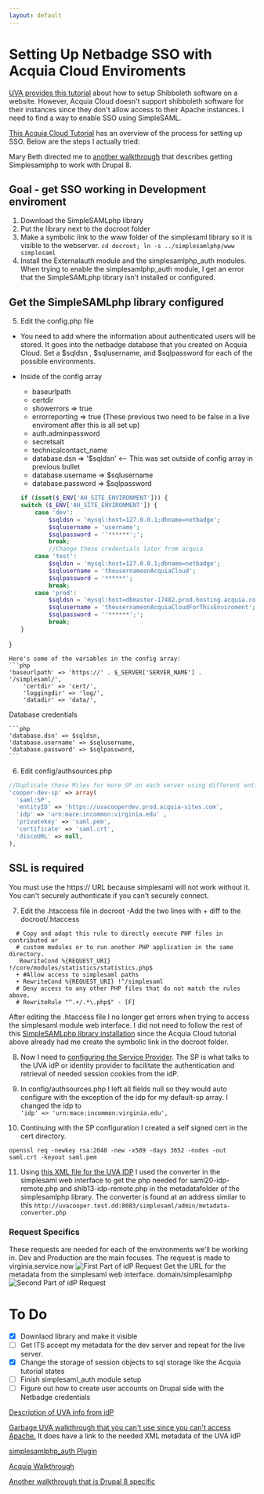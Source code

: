```yaml
---
layout: default
---
```


# Setting Up Netbadge SSO with Acquia Cloud Enviroments

[UVA provides this tutorial](http://its.virginia.edu/netbadge/unixdevelopers.html) about how to setup Shibboleth software on a website. However, Acquia Cloud doesn't support shibboleth software for their instances since they don't allow access to their Apache instances. I need to find a way to enable SSO using SimpleSAML.

[This Acquia Cloud  Tutorial](https://docs.acquia.com/articles/using-simplesamlphp-acquia-cloud-site) has an overview of the process for setting up SSO. Below are the steps I actually tried:

Mary Beth directed me to [another walkthrough](http://valuebound.com/resources/blog/how-to-configure-single-sign-on-across-multiple-drupal-8-platforms-or-websites) that describes getting Simplesamlphp to work with Drupal 8.

## Goal - get SSO working in Development enviroment

1. Download the SimpleSAMLphp library
2. Put the library next to the docroot folder
3. Make a symbolic link to the www folder of the simplesaml library so it is visible to the webserver.
`cd docroot; ln -s ../simplesamlphp/www simplesaml`
4. Install the Externalauth module and the simplesamlphp_auth modules. When trying to enable the simplesamlphp_auth module, I get an error that the SimpleSAMLphp library isn't installed or configured.
## Get the SimpleSAMLphp library configured
5. Edit the config.php file
 - You need to add where the information about authenticated users will be stored. It goes into the netbadge database that you created on Acquia Cloud. Set a $sqldsn , $sqlusername, and $sqlpassword for each of the possible environments.
 - Inside of the config array
    - baseurlpath
    - certdir
    - showerrors => true
    - errorreporting => true
    (These previous two need to be false in a live enviroment after this is all set up)
    - auth.adminpassword
    - secretsalt
    - technicalcontact_name
    - database.dsn => '$sqldsn'  <-- This was set outside of config array in previous bullet
    - database.username => $sqlusername
    - database.password => $sqlpassword

    ```php
    if (isset($_ENV['AH_SITE_ENVIRONMENT'])) {
    switch ($_ENV['AH_SITE_ENVIRONMENT']) {
        case 'dev':
            $sqldsn = 'mysql:host=127.0.0.1;dbname=netbadge';
            $sqlusername = 'username';
            $sqlpassword = ''******';';
            break;
            //Change these credentials later from acquia
        case 'test':
            $sqldsn = 'mysql:host=127.0.0.1;dbname=netbadge';
            $sqlusername = 'theusernameonAcquiaCloud';
            $sqlpassword = '******';
            break;
        case 'prod':
            $sqldsn = 'mysql:host=dbmaster-17482.prod.hosting.acquia.com;dbname=netbadge';
            $sqlusername = 'theusernameonAcquiaCloudForThisEnviroment';
            $sqlpassword = ''******';';
            break;
    }
}
```
Here's some of the variables in the config array:
```php    
'baseurlpath' => 'https://' . $_SERVER['SERVER_NAME'] . '/simplesaml/',
    'certdir' => 'cert/',
    'loggingdir' => 'log/',
    'datadir' => 'data/',
```

   Database credentials

    ```php
    'database.dsn' => $sqldsn,
    'database.username' => $sqlusername,
    'database.password' => $sqlpassword,
    ```

 6. Edit config/authsources.php
  ```php
  //Duplicate these Miles for more SP on each server using different entity ID
  'cooper-dev-sp' => array(
    'saml:SP',
    'entityID' => 'https://uvacooperdev.prod.acquia-sites.com',
    'idp' => 'urn:mace:incommon:virginia.edu' ,
    'privatekey' => 'saml.pem',
    'certificate' => 'saml.crt',
    'discoURL' => null,
),
```
## SSL is required
You must use the https:// URL because simplesaml will not work without it. You can't securely authenticate if you can't securely connect.

 7. Edit the .htaccess file in docroot
  -Add the two lines with + diff to the docroot/.htaccess
```
  # Copy and adapt this rule to directly execute PHP files in contributed or
  # custom modules or to run another PHP application in the same directory.
   RewriteCond %{REQUEST_URI} !/core/modules/statistics/statistics.php$
  + #Allow access to simplesaml paths
  + RewriteCond %{REQUEST_URI} !^/simplesaml
  # Deny access to any other PHP files that do not match the rules above.
  # RewriteRule "^.+/.*\.php$" - [F]
```
After editing the .htaccess file I no longer get errors when trying to access the simplesaml module web interface.
I did not need to follow the rest of this [SimpleSAMLphp library installation](https://simplesamlphp.org/docs/stable/simplesamlphp-install) since the Acquia Cloud tutorial above already had me create the symbolic link in the docroot folder.

8. Now I need to [configuring the Service Provider](https://simplesamlphp.org/docs/stable/simplesamlphp-sp). The SP  is what talks to the UVA idP or identity provider to facilitate the authentication and retrieval of needed session cookies from the idP.

9. In config/authsources.php I left all fields null so they would auto configure with the exception of the idp for my default-sp array. I changed the idp to  
`'idp' => 'urn:mace:incommon:virginia.edu',`

10. Continuing with the SP configuration I created a self signed cert in the cert directory.
```
openssl req -newkey rsa:2048 -new -x509 -days 3652 -nodes -out saml.crt -keyout saml.pem
```

11. Using [this XML file for the UVA IDP](https://shibidp.its.virginia.edu/shibboleth/uva-idp-metadata.xml) I used the converter in the simplesaml web interface to get the php needed for saml20-idp-remote.php and shib13-idp-remote.php in the metadatafolder of the simplesamlphp library. The converter is found at an address similar to this `http://uvacooper.test.dd:8083/simplesaml/admin/metadata-converter.php`

### Request Specifics
These requests are needed for each of the environments we'll be working in. Dev and Production are the main focuses. The request is made to virginia.service.now
![First Part of idP Request](../../assets/images/idP_request0.png)
Get the URL for the metadata from the simplesaml web interface. domain/simplesamlphp
![Second Part of idP Request](../../assets/images/idP_request.png)


# To Do
- [x] Downlaod library and make it visible
- [ ] Get ITS accept my metadata for the dev server and repeat for the live server.
- [x] Change the storage of session objects to sql storage like the Acquia tutorial states
- [ ] Finish simplesaml_auth module setup
- [ ] Figure out how to create user accounts on Drupal side with the Netbadge credentials

[Description of UVA info from idP ](http://its.virginia.edu/netbadge/defaultpolicy.html)

[Garbage UVA walkthrough that you can't use since you can't access Apache.](http://its.virginia.edu/netbadge/unixdevelopers.html) It does have a link to the needed XML metadata of the UVA idP

[simplesamlphp_auth Plugin](https://www.drupal.org/project/simplesamlphp_auth)

[Acquia Walkthrough](https://docs.acquia.com/articles/using-simplesamlphp-acquia-cloud-site)

[Another walkthrough that is Drupal 8 specific](http://valuebound.com/resources/blog/how-to-configure-single-sign-on-across-multiple-drupal-8-platforms-or-websites)
